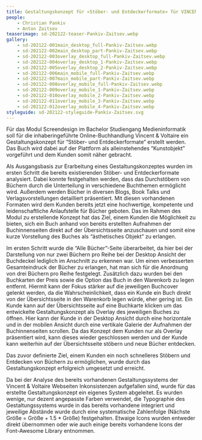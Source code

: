 ```yaml
---
title: Gestaltungskonzept für «Stöber- und Entdeckerformate» für VINCENT&VOLTAIRE
people:
    - Christian Pankiv
    - Anton Zaitsev
teaserimage: sd-202122-teaser-Pankiv-Zaitsev.webp
gallery:
    - sd-202122-001main_desktop_full-Pankiv-Zaitsev.webp
    - sd-202122-002main_desktop_part-Pankiv-Zaitsev.webp
    - sd-202122-003overlay_desktop_full-Pankiv-Zaitsev.webp
    - sd-202122-004overlay_desktop_1-Pankiv-Zaitsev.webp
    - sd-202122-005overlay_desktop_2-Pankiv-Zaitsev.webp
    - sd-202122-006main_mobile_full-Pankiv-Zaitsev.webp
    - sd-202122-007main_mobile_part-Pankiv-Zaitsev.webp
    - sd-202122-008overlay_mobile_full-Pankiv-Zaitsev.webp
    - sd-202122-009overlay_mobile_1-Pankiv-Zaitsev.webp
    - sd-202122-010overlay_mobile_2-Pankiv-Zaitsev.webp
    - sd-202122-011overlay_mobile_3-Pankiv-Zaitsev.webp
    - sd-202122-012overlay_mobile_4-Pankiv-Zaitsev.webp
styleguide: sd-202122-styleguide-Pankiv-Zaitsev.svg
---
```


Für das Modul Screendesign im Bachelor Studiengang Medieninformatik soll für die inhaberingeführte Online-Buchhandlung Vincent & Voltaire ein Gestaltungskonzept für “Stöber- und Entdeckerformate” erstellt werden. Das Buch wird dabei auf der Plattform als alleinstehendes “Kunstobjekt” vorgeführt und dem Kunden somit näher gebracht.

Als Ausgangsbasis zur Erarbeitung eines Gestaltungskonzeptes wurden im ersten Schritt die bereits existierenden Stöber- und Entdeckerformate analysiert. Dabei konnte festgehalten werden, dass das Durchstöbern von Büchern durch die Unterteilung in verschiedene Buchthemen ermöglicht wird. Außerdem werden Bücher in diversen Blogs, Book Talks und Verlagsvorstellungen detailliert präsentiert. Mit diesen vorhandenen Formaten wird dem Kunden bereits jetzt eine hochwertige, kompetente und leidenschaftliche Anlaufstelle für Bücher geboten.
Das im Rahmen des Modul zu erstellende Konzept hat das Ziel, einem Kunden die Möglichkeit zu bieten, sich ein Buch anhand von bereits erstellten Aufnahmen der Buchinnenseiten direkt auf der Übersichtsseite anzuschauen und somit eine kurze Vorstellung des Buches als “ästhetisches Objekt” zu erlangen.

Im ersten Schritt wurde die “Alle Bücher”-Seite überarbeitet, da hier bei der Darstellung von nur zwei Büchern pro Reihe bei der Desktop Ansicht der Buchdeckel lediglich im Anschnitt zu erkennen war. Um einen verbesserten Gesamteindruck der Bücher zu erlangen, hat man sich für die Anordnung von drei Büchern pro Reihe festgelegt. Zusätzlich dazu wurden bei den Buchkarten der Preis sowie die Option das Buch in den Warenkorb zu legen entfernt. Hiermit kann der Fokus stärker auf die jeweiligen Buchcover gelenkt werden, da die Wahrscheinlichkeit, dass ein Kunde ein Buch direkt von der Übersichtsseite in den Warenkorb legen würde, eher gering ist. 
Ein Kunde kann auf der Übersichtsseite auf eine Buchkarte klicken um das entwickelte Gestaltungskonzept als Overlay des jeweiligen Buches zu öffnen. Hier kann der Kunde in der Desktop Ansicht durch eine horizontale und in der mobilen Ansicht durch eine vertikale Galerie der Aufnahmen der Buchinnenseiten scrollen. Da das Konzept dem Kunden nur als Overlay präsentiert wird, kann dieses wieder geschlossen werden und der Kunde kann weiterhin auf der Übersichtsseite stöbern und neue Bücher entdecken.

Das zuvor definierte Ziel, einem Kunden ein noch schnelleres Stöbern und Entdecken von Büchern zu ermöglichen, wurde durch das Gestaltungskonzept erfolgreich umgesetzt und erreicht.

Da bei der Analyse des bereits vorhandenen Gestaltungssystems der Vincent & Voltaire Webseiten Inkonsistenzen aufgefallen sind, wurde für das erstellte Gestaltungskonzept ein eigenes System abgeleitet.
Es wurden wenige, nur dezent angepasste Farben verwendet, die Typographie des Gestaltungssystems wurde in das bereits vorhandene integriert und jeweilige Abstände wurde durch eine systematische Zahlenfolge (Nächste Größe = Größe + 1.5 * Größe) festgehalten. Etwaige Icons wurden entweder direkt übernommen oder wie auch einige bereits vorhandene Icons der Font-Awesome Library entnommen.
